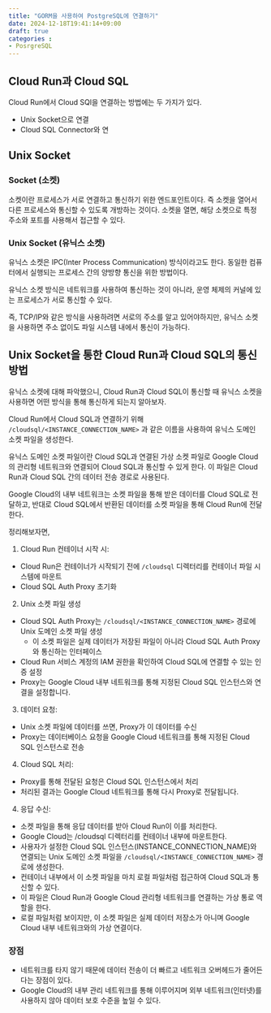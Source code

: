 ```yaml
---
title: "GORM을 사용하여 PostgreSQL에 연결하기"
date: 2024-12-18T19:41:14+09:00
draft: true
categories :
- PosrgreSQL
---
```


## Cloud Run과 Cloud SQL
Cloud Run에서 Cloud SQl을 연결하는 방법에는 두 가지가 있다.
- Unix Socket으로 연결
- Cloud SQL Connector와 연

## Unix Socket
### Socket (소켓)
소켓이란 프로세스가 서로 연결하고 통신하기 위한 엔드포인트이다. 즉 소켓을 열어서 다른 프로세스와 통신할 수 있도록 개방하는 것이다.
소켓을 열면, 해당 소켓으로 특정 주소와 포트를 사용해서 접근할 수 있다.

### Unix Socket (유닉스 소켓)
유닉스 소켓은 IPC(Inter Process Communication) 방식이라고도 한다. 동일한 컴퓨터에서 실행되는 프로세스 간의 양방향 통신을 위한 방법이다.

유닉스 소켓 방식은 네트워크를 사용하여 통신하는 것이 아니라, 운영 체제의 커널에 있는 프로세스가 서로 통신할 수 있다.

즉, TCP/IP와 같은 방식을 사용하려면 서로의 주소를 알고 있어야하지만, 유닉스 소켓을 사용하면 주소 없이도 파일 시스템 내에서 통신이 가능하다.

## Unix Socket을 통한 Cloud Run과 Cloud SQL의 통신 방법
유닉스 소켓에 대해 파악했으니, Cloud Run과 Cloud SQL이 통신할 때 유닉스 소켓을 사용하면 어떤 방식을 통해 통신하게 되는지 알아보자.

Cloud Run에서 Cloud SQL과 연결하기 위해 `/cloudsql/<INSTANCE_CONNECTION_NAME>` 과 같은 이름을 사용하여 유닉스 도메인 소켓 파일을 생성한다.

유닉스 도메인 소켓 파일이란 Cloud SQL과 연결된 가상 소켓 파일로 Google Cloud의 관리형 네트워크와 연결되어 Cloud SQL과 통신할 수 있게 한다. 이 파일은 Cloud Run과 Cloud SQL 간의 데이터 전송 경로로 사용된다.

Google Cloud의 내부 네트워크는 소켓 파일을 통해 받은 데이터를 Cloud SQL로 전달하고, 반대로 Cloud SQL에서 반환된 데이터를 소켓 파일을 통해 Cloud Run에 전달한다.

정리해보자면,

1. Cloud Run 컨테이너 시작 시:
- Cloud Run은 컨테이너가 시작되기 전에 `/cloudsql` 디렉터리를 컨테이너 파일 시스템에 마운트
- Cloud SQL Auth Proxy 초기화

2. Unix 소켓 파일 생성
- Cloud SQL Auth Proxy는 `/cloudsql/<INSTANCE_CONNECTION_NAME>` 경로에 Unix 도메인 소켓 파일 생성
  - 이 소켓 파일은 실제 데이터가 저장된 파일이 아니라 Cloud SQL Auth Proxy와 통신하는 인터페이스
- Cloud Run 서비스 계정의 IAM 권한을 확인하여 Cloud SQL에 연결할 수 있는 인증 설정
- Proxy는 Google Cloud 내부 네트워크를 통해 지정된 Cloud SQL 인스턴스와 연결을 설정합니다.

3. 데이터 요청:
- Unix 소켓 파일에 데이터를 쓰면, Proxy가 이 데이터를 수신
- Proxy는 데이터베이스 요청을 Google Cloud 네트워크를 통해 지정된 Cloud SQL 인스턴스로 전송

4. Cloud SQL 처리:
- Proxy를 통해 전달된 요청은 Cloud SQL 인스턴스에서 처리
- 처리된 결과는 Google Cloud 네트워크를 통해 다시 Proxy로 전달됩니다.

4. 응답 수신:
- 소켓 파일을 통해 응답 데이터를 받아 Cloud Run이 이를 처리한다.
- Google Cloud는 /cloudsql 디렉터리를 컨테이너 내부에 마운트한다.
- 사용자가 설정한 Cloud SQL 인스턴스(INSTANCE_CONNECTION_NAME)와 연결되는 Unix 도메인 소켓 파일을 `/cloudsql/<INSTANCE_CONNECTION_NAME>` 경로에 생성한다.
- 컨테이너 내부에서 이 소켓 파일을 마치 로컬 파일처럼 접근하여 Cloud SQL과 통신할 수 있다.
- 이 파일은 Cloud Run과 Google Cloud 관리형 네트워크를 연결하는 가상 통로 역할을 한다.
- 로컬 파일처럼 보이지만, 이 소켓 파일은 실제 데이터 저장소가 아니며 Google Cloud 내부 네트워크와의 가상 연결이다.


### 장점
- 네트워크를 타지 않기 때문에 데이터 전송이 더 빠르고 네트워크 오버헤드가 줄어든다는 장점이 있다.
- Google Cloud의 내부 관리 네트워크를 통해 이루어지며 외부 네트워크(인터넷)를 사용하지 않아 데이터 보호 수준을 높일 수 있다.